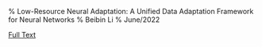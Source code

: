 % Low-Resource Neural Adaptation: A Unified Data Adaptation Framework for Neural Networks
% Beibin Li
% June/2022

<link rel="stylesheet" href="../uw.css">


[Full Text](beibin_dissertation.pdf)



